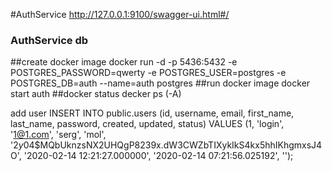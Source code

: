 #AuthService
http://127.0.0.1:9100/swagger-ui.html#/

### AuthService db
##create docker image
docker run -d -p 5436:5432 -e POSTGRES_PASSWORD=qwerty -e POSTGRES_USER=postgres -e POSTGRES_DB=auth --name=auth postgres
##run docker image
docker start auth
##docker status
decker ps (-A)



add user
INSERT INTO public.users (id, username, email, first_name, last_name, password, created, updated, status) VALUES (1, 'login', '1@1.com', 'serg', 'mol', '$2y$04$MQbUknzsNX2UHQgP8239x.dW3CWZbTIXykIkS4kx5hhIKhgmxsJ4O', '2020-02-14 12:21:27.000000', '2020-02-14 07:21:56.025192', '');
